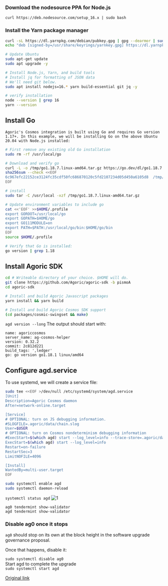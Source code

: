 ### Download the nodesource PPA for Node.js
```
curl https://deb.nodesource.com/setup_16.x | sudo bash
```

### Install the Yarn package manager
```bash
curl -sL https://dl.yarnpkg.com/debian/pubkey.gpg | gpg --dearmor | sudo tee /usr/share/keyrings/yarnkey.gpg >/dev/null
echo "deb [signed-by=/usr/share/keyrings/yarnkey.gpg] https://dl.yarnpkg.com/debian stable main" | sudo tee /etc/apt/sources.list.d/yarn.list

# Update Ubuntu
sudo apt-get update
sudo apt upgrade -y

# Install Node.js, Yarn, and build tools
# Install jq for formatting of JSON data
# We'll need git below.
sudo apt install nodejs=16.* yarn build-essential git jq -y

# verify installation
node --version | grep 16
yarn --version
```
## Install Go

`Agoric's Cosmos integration is built using Go and requires Go version 1.17+. In this example, we will be installing Go on the above Ubuntu 20.04 with Node.js installed:`

```bash
# First remove any existing old Go installation
sudo rm -rf /usr/local/go

# Download and verify go
curl -L -o /tmp/go1.18.7.linux-amd64.tar.gz https://go.dev/dl/go1.18.7.linux-amd64.tar.gz
sha256sum --check <<EOF
6c967efc22152ce3124fc35cdf50fc686870120c5fd2107234d05d450a6105d8  /tmp/go1.18.7.linux-amd64.tar.gz
EOF

# install
sudo tar -C /usr/local -xzf /tmp/go1.18.7.linux-amd64.tar.gz

# Update environment variables to include go
cat <<'EOF' >>$HOME/.profile
export GOROOT=/usr/local/go
export GOPATH=$HOME/go
export GO111MODULE=on
export PATH=$PATH:/usr/local/go/bin:$HOME/go/bin
EOF
source $HOME/.profile

# Verify that Go is installed:
go version | grep 1.18
```

## Install Agoric SDK
```bash
cd # Writeable directory of your choice. $HOME will do.
git clone https://github.com/Agoric/agoric-sdk -b pismoA
cd agoric-sdk

# Install and build Agoric Javascript packages
yarn install && yarn build

# Install and build Agoric Cosmos SDK support
(cd packages/cosmic-swingset && make)
```

`agd version --long`
The output should start with:
```
name: agoriccosmos
server_name: ag-cosmos-helper
version: 0.32.2
commit: 2c812d221
build_tags: ',ledger'
go: go version go1.18.1 linux/amd64
```

## Configure agd.service
To use systemd, we will create a service file:
```bash
sudo tee <<EOF >/dev/null /etc/systemd/system/agd.service
[Unit]
Description=Agoric Cosmos daemon
After=network-online.target

[Service]
# OPTIONAL: turn on JS debugging information.
#SLOGFILE=.agoric/data/chain.slog
User=$USER
# OPTIONAL: turn on Cosmos nondeterminism debugging information
#ExecStart=$(which agd) start --log_level=info --trace-store=.agoric/data/kvstore.trace
ExecStart=$(which agd) start --log_level=info
Restart=on-failure
RestartSec=3
LimitNOFILE=4096

[Install]
WantedBy=multi-user.target
EOF

sudo systemctl enable agd
sudo systemctl daemon-reload
```

`systemctl status agd`
![1](https://user-images.githubusercontent.com/44331529/198227093-831a8411-ac56-449f-85b4-cd8047fb3b27.png)

```
ag0 tendermint show-validator
agd tendermint show-validator
```

### Disable ag0 once it stops
`ag0` should stop on its own at the block height in the software upgrade governance proposal.

Once that happens, disable it:

`sudo systemctl disable ag0` \
Start agd to complete the upgrade \
`sudo systemctl start agd`


[Original link](https://github.com/Agoric/agoric-sdk/wiki/ag0-to-agd-upgrade-for-mainnet-1-launch)
